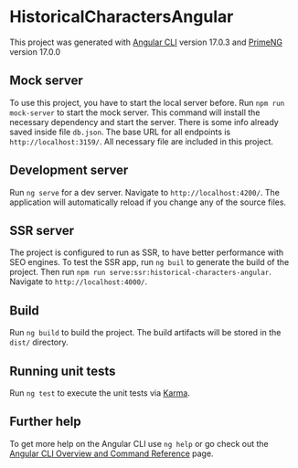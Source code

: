 # HistoricalCharactersAngular

This project was generated with [Angular CLI](https://github.com/angular/angular-cli) version 17.0.3 and [PrimeNG](https://primeng.org/) version 17.0.0

## Mock server

To use this project, you have to start the local server before. Run `npm run mock-server` to start the mock server. This command will install the necessary dependency and start the server. There is some info already saved inside file `db.json`. The base URL for all endpoints is `http://localhost:3159/`. All necessary file are included in this project.

## Development server

Run `ng serve` for a dev server. Navigate to `http://localhost:4200/`. The application will automatically reload if you change any of the source files.

## SSR server

The project is configured to run as SSR, to have better performance with SEO engines. To test the SSR app, run `ng buil` to generate the build of the project. Then run `npm run serve:ssr:historical-characters-angular`. Navigate to `http://localhost:4000/`.

## Build

Run `ng build` to build the project. The build artifacts will be stored in the `dist/` directory.

## Running unit tests

Run `ng test` to execute the unit tests via [Karma](https://karma-runner.github.io).


## Further help

To get more help on the Angular CLI use `ng help` or go check out the [Angular CLI Overview and Command Reference](https://angular.io/cli) page.
